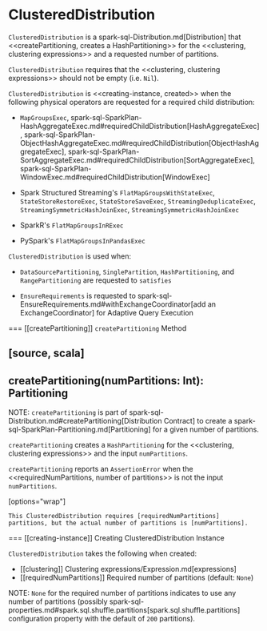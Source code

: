 # ClusteredDistribution

`ClusteredDistribution` is a spark-sql-Distribution.md[Distribution] that <<createPartitioning, creates a HashPartitioning>> for the <<clustering, clustering expressions>> and a requested number of partitions.

`ClusteredDistribution` requires that the <<clustering, clustering expressions>> should not be empty (i.e. `Nil`).

`ClusteredDistribution` is <<creating-instance, created>> when the following physical operators are requested for a required child distribution:

* `MapGroupsExec`, spark-sql-SparkPlan-HashAggregateExec.md#requiredChildDistribution[HashAggregateExec], spark-sql-SparkPlan-ObjectHashAggregateExec.md#requiredChildDistribution[ObjectHashAggregateExec], spark-sql-SparkPlan-SortAggregateExec.md#requiredChildDistribution[SortAggregateExec], spark-sql-SparkPlan-WindowExec.md#requiredChildDistribution[WindowExec]

* Spark Structured Streaming's `FlatMapGroupsWithStateExec`, `StateStoreRestoreExec`, `StateStoreSaveExec`, `StreamingDeduplicateExec`, `StreamingSymmetricHashJoinExec`, `StreamingSymmetricHashJoinExec`

* SparkR's `FlatMapGroupsInRExec`

* PySpark's `FlatMapGroupsInPandasExec`

`ClusteredDistribution` is used when:

* `DataSourcePartitioning`, `SinglePartition`, `HashPartitioning`, and `RangePartitioning` are requested to `satisfies`

* `EnsureRequirements` is requested to spark-sql-EnsureRequirements.md#withExchangeCoordinator[add an ExchangeCoordinator] for Adaptive Query Execution

=== [[createPartitioning]] `createPartitioning` Method

[source, scala]
----
createPartitioning(numPartitions: Int): Partitioning
----

NOTE: `createPartitioning` is part of spark-sql-Distribution.md#createPartitioning[Distribution Contract] to create a spark-sql-SparkPlan-Partitioning.md[Partitioning] for a given number of partitions.

`createPartitioning` creates a `HashPartitioning` for the <<clustering, clustering expressions>> and the input `numPartitions`.

`createPartitioning` reports an `AssertionError` when the <<requiredNumPartitions, number of partitions>> is not the input `numPartitions`.

[options="wrap"]
```
This ClusteredDistribution requires [requiredNumPartitions] partitions, but the actual number of partitions is [numPartitions].
```

=== [[creating-instance]] Creating ClusteredDistribution Instance

`ClusteredDistribution` takes the following when created:

* [[clustering]] Clustering expressions/Expression.md[expressions]
* [[requiredNumPartitions]] Required number of partitions (default: `None`)

NOTE: `None` for the required number of partitions indicates to use any number of partitions (possibly spark-sql-properties.md#spark.sql.shuffle.partitions[spark.sql.shuffle.partitions] configuration property with the default of `200` partitions).
